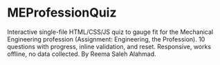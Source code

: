 # MEProfessionQuiz
Interactive single-file HTML/CSS/JS quiz to gauge fit for the Mechanical Engineering profession (Assignment: Engineering, the Profession). 10 questions with progress, inline validation, and reset. Responsive, works offline, no data collected. By Reema Saleh Alahmad.
